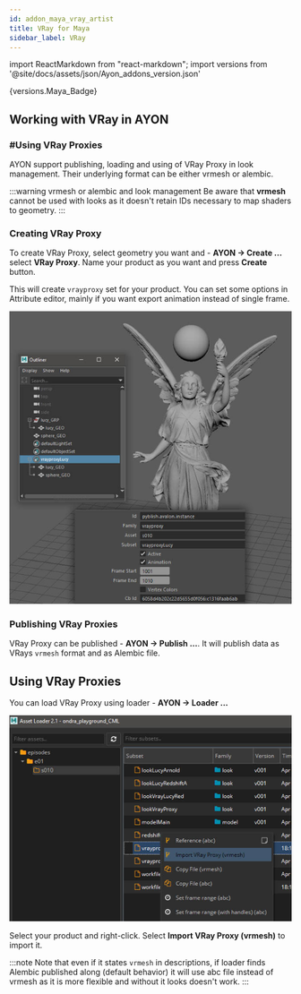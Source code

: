 ```yaml
---
id: addon_maya_vray_artist
title: VRay for Maya
sidebar_label: VRay
---
```


import ReactMarkdown from "react-markdown";
import versions from '@site/docs/assets/json/Ayon_addons_version.json'

<ReactMarkdown>
{versions.Maya_Badge}
</ReactMarkdown>

## Working with VRay in AYON

### #Using VRay Proxies

AYON support publishing, loading and using of VRay Proxy in look management. Their underlying format
can be either vrmesh or alembic.

:::warning vrmesh or alembic and look management
Be aware that **vrmesh** cannot be used with looks as it doesn't retain IDs necessary to map shaders to geometry.
:::

### Creating VRay Proxy

To create VRay Proxy, select geometry you want and - **AYON → Create ...** select **VRay Proxy**. Name your
product as you want and press **Create** button.

This will create `vrayproxy` set for your product. You can set some options in Attribute editor, mainly if you want
export animation instead of single frame.

![Maya - VRay Proxy Creation](assets/maya/artist/vray_proxy.jpg)

### Publishing VRay Proxies

VRay Proxy can be published - **AYON → Publish ...**. It will publish data as VRays `vrmesh` format and as
Alembic file.

## Using VRay Proxies

You can load VRay Proxy using loader - **AYON → Loader ...**

![Maya - VRay Proxy Creation](assets/maya/artist/vray_proxy-loader.jpg)

Select your product and right-click. Select **Import VRay Proxy (vrmesh)** to import it.

:::note
Note that even if it states `vrmesh` in descriptions, if loader finds Alembic published along (default behavior) it will
use abc file instead of vrmesh as it is more flexible and without it looks doesn't work.
:::
